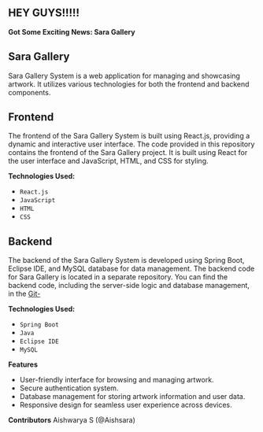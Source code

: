 ## HEY GUYS!!!!!
 
 **Got Some Exciting News: Sara Gallery**
## Sara Gallery 
Sara Gallery System is a web application for managing and showcasing artwork. It utilizes various technologies for both the frontend and backend components.

## Frontend
The frontend of the Sara Gallery System is built using React.js, providing a dynamic and interactive user interface.
The code provided in this repository contains the frontend of the Sara Gallery project.
It is built using React for the user interface and JavaScript, HTML, and CSS for styling.

**Technologies Used:**
* `React.js`
* `JavaScript`
* `HTML`
* `CSS`
## Backend
The backend of the Sara Gallery System is developed using Spring Boot, Eclipse IDE, and MySQL database for data management.
The backend code for Sara Gallery is located in a separate repository. 
You can find the backend code, including the server-side logic and database management, in the [Git-](https://github.com/Aishsara/Git-/tree/main/Saragallery)

**Technologies Used:**
* `Spring Boot`
* `Java`
* `Eclipse IDE`
* `MySQL`

**Features**
* User-friendly interface for browsing and managing artwork.
* Secure authentication system.
* Database management for storing artwork information and user data.
* Responsive design for seamless user experience across devices.


**Contributors**
Aishwarya S (@Aishsara)


